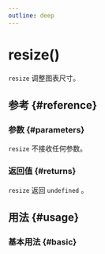 ```yaml
---
outline: deep
---
```


<script setup>
import Resize from '../../@views/api/samples/Resize/index.vue'
import Tip from '../../@components/Tip.vue'
</script>

# resize()
`resize` 调整图表尺寸。

<Tip type="warn" title="注意" tip="总是会填充容器大小，此方法会重新计算整个图表各个模块的大小，频繁调用可能会影响到性能，调用请谨慎。"/>

## 参考 {#reference}
<!-- @include: @/@views/api/references/instance/resize.md -->

### 参数 {#parameters}
`resize` 不接收任何参数。

### 返回值 {#returns}
`resize` 返回 `undefined` 。

## 用法 {#usage}

### 基本用法 {#basic}
<Resize/>